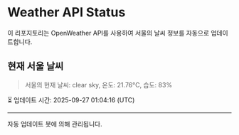 
# Weather API Status

이 리포지토리는 OpenWeather API를 사용하여 서울의 날씨 정보를 자동으로 업데이트합니다.

## 현재 서울 날씨
> 서울의 현재 날씨: clear sky, 온도: 21.76°C, 습도: 83%

⏳ 업데이트 시간: 2025-09-27 01:04:16 (UTC)

---
자동 업데이트 봇에 의해 관리됩니다.
